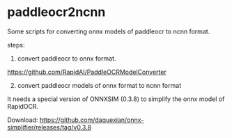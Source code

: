 # paddleocr2ncnn

Some scripts for converting onnx models of paddleocr to ncnn format.


steps:

1. convert paddleocr to onnx format.

https://github.com/RapidAI/PaddleOCRModelConverter


2. convert paddleocr models of onnx format  to ncnn format

It needs a special version of ONNXSIM (0.3.8) to simplify the onnx model of RapidOCR.

Download: https://github.com/daquexian/onnx-simplifier/releases/tag/v0.3.8
